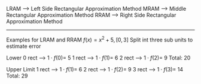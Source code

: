 LRAM --> Left Side Rectangular Approximation Method 
MRAM --> Middle Rectangular Approximation Method
RRAM --> Right Side Rectangular Approximation Method

-----
Examples for LRAM and RRAM
$f\left(x\right)=x^2+5,\left\lbrack0,3\right\rbrack$
Split int three sub units to estimate error

Lower
0 rect --> $1\cdot f\left(0\right)=$ 5
1 rect --> $1\cdot f\left(1\right)=$ 6
2 rect --> $1\cdot f\left(2\right)=$ 9
Total: 20

Upper Limit
1 rect --> $1\cdot f\left(1\right)=$ 6
2 rect --> $1\cdot f\left(2\right)=$ 9
3 rect --> $1\cdot f\left(3\right)=$ 14
Total: 29